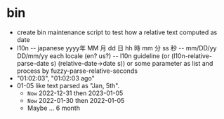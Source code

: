 # bin

- create bin maintenance script to test how a relative text computed as date
- l10n
-- japanese yyyy年 MM 月 dd 日 hh 時 mm 分 ss 秒
-- mm/DD/yy DD/mm/yy each locale (en? us?)
-- l10n guideline (or (l10n-relative-parse-date s) (relative-date->date s)) or some parameter as list and process by fuzzy-parse-relative-seconds
- "01:02:03", "01:02:03 ago"
- 01-05 like text parsed as "Jan, 5th". 
   - `Now` 2022-12-31 then 2023-01-05 
   - `Now` 2022-01-30 then 2022-01-05
   - Maybe ... 6 month

